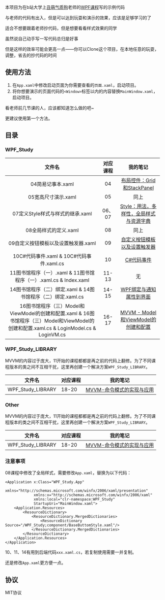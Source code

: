 本项目为在b站大学上[丑萌气质狗](https://space.bilibili.com/90189489)老师的[WPF课程](https://www.bilibili.com/video/BV13D4y1u7XX)写的示例代码

与老师的代码有出入，但是可以达到玩耍和演示的效果，应该是足够学习的了

适合不想要跟着老师抄代码，但是想要看看样式效果的同学

虽然说自己动手写一写代码总归是好事

但是这样的效率可能会更高一点——你可以Clone这个项目，在本地任意的玩耍，调整，省去的抄代码的时间

## 使用方法

1. 在`App.xaml`中修改启动页面为你需要查看的`页面.xaml`，启动项目。
2. 将你想要演示的页面代码的`<Window>`标签以内的内容替换`MainWindow.xaml`，启动项目。

看老师前几节课的人，应该都知道怎么做的吧~

更建议使用第一个方法。

## 目录

### WPF_Study

|                            文件名                            | 对应课程 |                           我的笔记                           |
| :----------------------------------------------------------: | :------: | :----------------------------------------------------------: |
|                      04简易记事本.xaml                       |    04    | [布局控件：Grid和StackPanel ](https://www.cnblogs.com/Vanilla-chan/p/17975309/Grid-and-StackPanel) |
|                     05宽高尺寸演示.xaml                      |    05    |                             同上                             |
|               07定义Style样式与样式的继承.xaml               |  06、07  | [Style：用法，多样性，全局样式与资源字典](https://www.cnblogs.com/Vanilla-chan/p/17977421/Style-Usage-and-Global-Style) |
|                    08全局样式的定义.xaml                     |    08    |                             同上                             |
|             09自定义按钮模板以及设置触发器.xaml              |    09    | [自定义按钮模板以及设置触发器](https://www.cnblogs.com/Vanilla-chan/p/17978658/Customized-Button-Templates) |
|           10C#代码事件.xaml & 10C#代码事件.xaml.cs           |    10    | [C#代码事件](https://www.cnblogs.com/Vanilla-chan/p/17983427/CSharp-Code-Events) |
| 11图书馆程序（一）.xaml & 11图书馆程序（一）.xaml.cs & Index.xaml |  11-13   |                              无                              |
| 14图书馆程序（二）绑定.xaml & 14图书馆程序（二）绑定.xaml.cs |  14-15   | [WPF绑定与通知属性到界面](https://www.cnblogs.com/Vanilla-chan/p/17986203/Binding-and-Live-Update) |
| 16图书馆程序（三）Model和ViewModel的创建和配置.xaml & 16图书馆程序（三）Model和ViewModel的创建和配置.xaml.cs & LoginModel.cs & LoginVM.cs |  16-17   | [MVVM - Model和ViewModel的创建和配置](https://www.cnblogs.com/Vanilla-chan/p/17988487/MVVM-Model-and-ViewModel) |

### WPF_Study_LIBRARY

MVVM的内容过于庞大，11开始的课程都都是再之前的代码上翻修。为了不同课程版本的类之间不互相干扰，这里再创建一个解决方案`WPF_Study_LIBRARY`。

| 文件名            | 对应课程 | 我的笔记                                                     |
| ----------------- | -------- | ------------------------------------------------------------ |
| WPF_Study_LIBRARY | 18-20    | [MVVM-命令模式的实现与应用](https://www.cnblogs.com/Vanilla-chan/p/18003390/MVVM-Command) |

### Other

MVVM的内容过于庞大，11开始的课程都都是再之前的代码上翻修。为了不同课程版本的类之间不互相干扰，这里再创建一个解决方案`WPF_Study_LIBRARY`。

| 文件名            | 对应课程 | 我的笔记                                                     |
| ----------------- | -------- | ------------------------------------------------------------ |
| WPF_Study_LIBRARY | 18-20    | [MVVM-命令模式的实现与应用](https://www.cnblogs.com/Vanilla-chan/p/18003390/MVVM-Command) |

### 注意事项

08课程中修改了全局样式，需要修改`App.xaml`，替换为以下代码：

```xaml
<Application x:Class="WPF_Study.App"
             xmlns="http://schemas.microsoft.com/winfx/2006/xaml/presentation"
             xmlns:x="http://schemas.microsoft.com/winfx/2006/xaml"
             xmlns:local="clr-namespace:WPF_Study"
             StartupUri="MainWindow.xaml">
    <Application.Resources>
        <ResourceDictionary>
            <ResourceDictionary.MergedDictionaries>
                <ResourceDictionary Source="/WPF_Study;component/BaseButtomStyle.xaml"/>
            </ResourceDictionary.MergedDictionaries>
        </ResourceDictionary>
    </Application.Resources>
</Application>
```

10、11、14有用到后端代码`xxx.xaml.cs`，若复制使用需要一并复制。

还是修改`App.xaml`更方便一点。

## 协议

MIT协议